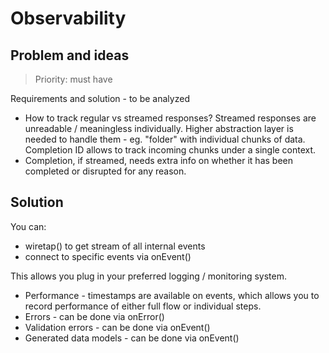 # Observability


## Problem and ideas

> Priority: must have

Requirements and solution - to be analyzed

- How to track regular vs streamed responses? Streamed responses are unreadable / meaningless individually. Higher abstraction layer is needed to handle them - eg. "folder" with individual chunks of data. Completion ID allows to track incoming chunks under a single context.
- Completion, if streamed, needs extra info on whether it has been completed or disrupted for any reason.


## Solution

You can:
- wiretap() to get stream of all internal events
- connect to specific events via onEvent()

This allows you plug in your preferred logging / monitoring system.

- Performance - timestamps are available on events, which allows you to record performance of either full flow or individual steps.
- Errors - can be done via onError()
- Validation errors - can be done via onEvent()
- Generated data models - can be done via onEvent()

